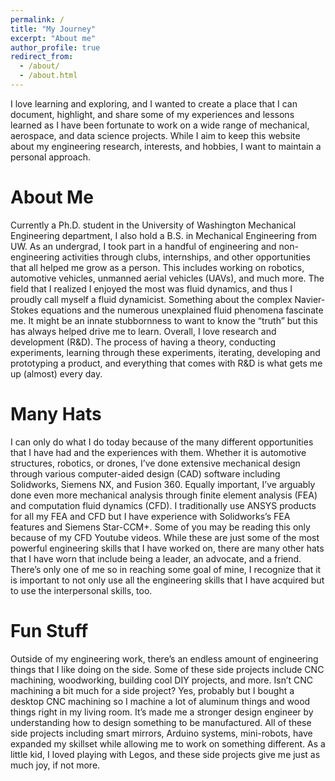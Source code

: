 ```yaml
---
permalink: /
title: "My Journey"
excerpt: "About me"
author_profile: true
redirect_from: 
  - /about/
  - /about.html
---
```


I love learning and exploring, and I wanted to create a place that I can document, highlight, and share some of my experiences and lessons learned as I have been fortunate to work on a wide range of mechanical, aerospace, and data science projects. While I aim to keep this website about my engineering research, interests, and hobbies, I want to maintain a personal approach.

About Me
======
Currently a Ph.D. student in the University of Washington Mechanical Engineering department, I also hold a B.S. in Mechanical Engineering from UW. As an undergrad, I took part in a handful of engineering and non-engineering activities through clubs, internships, and other opportunities that all helped me grow as a person. This includes working on robotics, automotive vehicles, unmanned aerial vehicles (UAVs), and much more. The field that I realized I enjoyed the most was fluid dynamics, and thus I proudly call myself a fluid dynamicist. Something about the complex Navier-Stokes equations and the numerous unexplained fluid phenomena fascinate me. It might be an innate stubbornness to want to know the “truth” but this has always helped drive me to learn. Overall, I love research and development (R&D). The process of having a theory, conducting experiments, learning through these experiments, iterating, developing and prototyping a product, and everything that comes with R&D is what gets me up (almost) every day. 

Many Hats
======
I can only do what I do today because of the many different opportunities that I have had and the experiences with them. Whether it is automotive structures, robotics, or drones, I’ve done extensive mechanical design through various computer-aided design (CAD) software including Solidworks, Siemens NX, and Fusion 360. Equally important, I’ve arguably done even more mechanical analysis through finite element analysis (FEA) and computation fluid dynamics (CFD). I traditionally use ANSYS products for all my FEA and CFD but I have experience with Solidworks’s FEA features and Siemens Star-CCM+. Some of you may be reading this only because of my CFD Youtube videos. While these are just some of the most powerful engineering skills that I have worked on, there are many other hats that I have worn that include being a leader, an advocate, and a friend. There’s only one of me so in reaching some goal of mine, I recognize that it is important to not only use all the engineering skills that I have acquired but to use the interpersonal skills, too.

Fun Stuff
======
Outside of my engineering work, there’s an endless amount of engineering things that I like doing on the side. Some of these side projects include CNC machining, woodworking, building cool DIY projects, and more. Isn’t CNC machining a bit much for a side project? Yes, probably but I bought a desktop CNC machining so I machine a lot of aluminum things and wood things right in my living room. It’s made me a stronger design engineer by understanding how to design something to be manufactured. All of these side projects including smart mirrors, Arduino systems, mini-robots, have expanded my skillset while allowing me to work on something different. As a little kid, I loved playing with Legos, and these side projects give me just as much joy, if not more.
